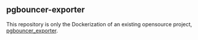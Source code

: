 ## pgbouncer-exporter

This repository is only the Dockerization of an existing opensource project, [pgbouncer_exporter](https://github.com/larseen/pgbouncer_exporter).
